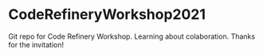 # CodeRefineryWorkshop2021
Git repo for Code Refinery Workshop.
Learning about colaboration. 
Thanks for the invitation!
